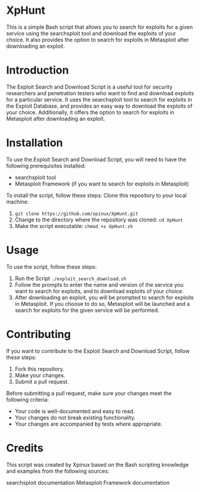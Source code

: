 # XpHunt
This is a simple Bash script that allows you to search for exploits for a given service using the searchsploit tool and download the exploits of your choice. It also provides the option to search for exploits in Metasploit after downloading an exploit.

# Introduction
The Exploit Search and Download Script is a useful tool for security researchers and penetration testers who want to find and download exploits for a particular service. It uses the searchsploit tool to search for exploits in the Exploit Database, and provides an easy way to download the exploits of your choice. Additionally, it offers the option to search for exploits in Metasploit after downloading an exploit.

# Installation
To use the Exploit Search and Download Script, you will need to have the following prerequisites installed:

* searchsploit tool
* Metasploit Framework (if you want to search for exploits in Metasploit)

To install the script, follow these steps:
Clone this repository to your local machine:
1. `git clone https://github.com/xpinux/XpHunt.git`
2. Change to the directory where the repository was cloned:
`cd XpHunt`
3. Make the script executable:
`chmod +x XpHunt.sh`

# Usage
To use the script, follow these steps:
1. Run the Script
`./exploit_search_download.sh`
2. Follow the prompts to enter the name and version of the service you want to search for exploits, and to download exploits of your choice.
3. After downloading an exploit, you will be prompted to search for exploits in Metasploit. If you choose to do so, Metasploit will be launched and a search for exploits for the given service will be performed.

# Contributing
If you want to contribute to the Exploit Search and Download Script, follow these steps:

1. Fork this repository.
2. Make your changes.
3. Submit a pull request.

Before submitting a pull request, make sure your changes meet the following criteria:

* Your code is well-documented and easy to read.
* Your changes do not break existing functionality.
* Your changes are accompanied by tests where appropriate.

# Credits
This script was created by Xpinux based on the Bash scripting knowledge and examples from the following sources:

searchsploit documentation
Metasploit Framework documentation
